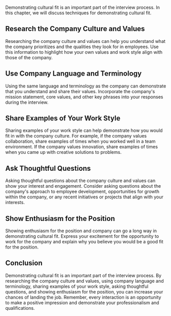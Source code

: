 
Demonstrating cultural fit is an important part of the interview process. In this chapter, we will discuss techniques for demonstrating cultural fit.

Research the Company Culture and Values
---------------------------------------

Researching the company culture and values can help you understand what the company prioritizes and the qualities they look for in employees. Use this information to highlight how your own values and work style align with those of the company.

Use Company Language and Terminology
------------------------------------

Using the same language and terminology as the company can demonstrate that you understand and share their values. Incorporate the company's mission statement, core values, and other key phrases into your responses during the interview.

Share Examples of Your Work Style
---------------------------------

Sharing examples of your work style can help demonstrate how you would fit in with the company culture. For example, if the company values collaboration, share examples of times when you worked well in a team environment. If the company values innovation, share examples of times when you came up with creative solutions to problems.

Ask Thoughtful Questions
------------------------

Asking thoughtful questions about the company culture and values can show your interest and engagement. Consider asking questions about the company's approach to employee development, opportunities for growth within the company, or any recent initiatives or projects that align with your interests.

Show Enthusiasm for the Position
--------------------------------

Showing enthusiasm for the position and company can go a long way in demonstrating cultural fit. Express your excitement for the opportunity to work for the company and explain why you believe you would be a good fit for the position.

Conclusion
----------

Demonstrating cultural fit is an important part of the interview process. By researching the company culture and values, using company language and terminology, sharing examples of your work style, asking thoughtful questions, and showing enthusiasm for the position, you can increase your chances of landing the job. Remember, every interaction is an opportunity to make a positive impression and demonstrate your professionalism and qualifications.
